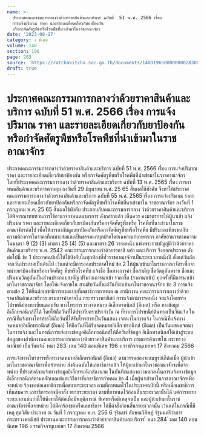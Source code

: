 ```yaml
---
name: >-
  ประกาศคณะกรรมการกลางว่าด้วยราคาสินค้าและบริการ ฉบับที่  51 พ.ศ. 2566 เรื่อง 
  การแจ้งปริมาณ ราคา และรายละเอียดเกี่ยวกับยาป้องกัน
  หรือกำจัดศัตรูพืชหรือโรคพืชที่นำเข้ามาในราชอาณาจักร
date: '2023-08-17'
category: ง พิเศษ
volume: 140
section: 196
page: 283
source: 'https://ratchakitcha.soc.go.th/documents/140D196S0000000028300.pdf'
draft: true
---
```


# ประกาศคณะกรรมการกลางว่าด้วยราคาสินค้าและบริการ ฉบับที่  51 พ.ศ. 2566 เรื่อง  การแจ้งปริมาณ ราคา และรายละเอียดเกี่ยวกับยาป้องกัน หรือกำจัดศัตรูพืชหรือโรคพืชที่นำเข้ามาในราชอาณาจักร

ประกาศคณะกรรมการกลางว่าด้วยราคาสินค้าและบริการ ฉบับที่ 51 พ.ศ. 2566 เรื่อง การแจ้งปริมาณ ราคา และรายละเอียดเกี่ยวกับยาป้องกัน หรือกาจัดศัตรูพืชหรือโรคพืชที่นำเข้ามาในราชอาณาจักร โดยที่ประกาศคณะกรรมการกลางว่าด้วยราคาสินค้าและบริการ ฉบับที่ 13 พ.ศ. 2565 เรื่อง การกาหนดสินค้าและบริการควบคุม ลงวันที่ 29 มิถุนายน พ.ศ. 25 65 สิ้นผลใช้บังคับ จึงทาให้ประกาศคณะกรรมการกลางว่าด้วยราคาสินค้าและบริการ ฉบับที่ 55 พ.ศ. 2565 เรื่อง การแจ้งปริมาณ ราคา และรายละเอียดเกี่ยวกับยาป้องกันหรือกาจัดศัตรูพืชหรือโรคพืชที่นาเข้ามาใน ราชอาณาจักร ลงวันที่ 1 กรกฎาคม พ.ศ. 25 65 สิ้นผลใช้บังคับ ประกอบกับคณะกรรมการกลาง ว่าด้วยราคาสินค้าและบริการ ได้พิจารณาทบทวนการใช้อานาจกาหนดมาตรการ ดังกล่าวแล้ว เห็นควร คงมาตรการให้ผู้นาเข้า แจ้งปริมาณ ราคา และรายละเอียดเกี่ยวกับยาป้องกันหรือกาจัดศัตรูพืชหรือ โรคพืชที่นาเข้ามาในราชอาณาจักรต่อไป เพื่อให้การกากับดูแลยาป้องกันหรือกาจัดศัตรูพืชหรือโรคพืช มีปริมาณเพียงพอกับความต้องการในราคาที่เหมาะสมและเป็นธรรมแก่ทุกฝ่ายโดยเฉพาะแก่เกษตรกร อาศัยอำนาจตามความในมาตรา 9 (2) (3) มาตรา 25 (4) (5) และมาตรา 26 วรรคหนึ่ง แห่งพระราชบัญญัติว่าด้วยราคาสินค้าและบริการ พ.ศ. 2542 คณะกรรมการกลางว่าด้วยราคาสิ นค้า และบริการ จึงออกประกาศ ดังต่อไปนี้ ข้อ 1 ประกาศฉบับนี้ให้ใช้บังคับในทุกท้องที่ทั่วราชอาณาจักรเป็นระยะเวลาหนึ่งปี ตั้งแต่วันถัดจากวันประกาศเป็นต้นไป เว้นแต่จะมีการออกประกาศใหม่ ข้อ 2 ให้ผู้นาเข้ามาในราชอาณาจักรเพื่อจาหน่ายยาป้องกันหรือกาจัดศัตรู พืชหรือโรคพืช แจ้งชื่อ ชื่อทางการค้า ชื่อสามัญ ชื่อวัตถุอันตราย ชื่อและปริมาณวัตถุอันเป็นส่วนประกอบสาคัญ ปริมาณการนาเข้า ราคาซื้อ (ราคานาเข้า) ทุกครั้งที่มีการนาเข้ามาในราชอาณาจักร โดยให้แจ้งภายใน สามสิบวันตั้งแต่วันที่นำเข้ามาในราชอาณาจักร ข้อ 3 การแจ้งตามข้อ 2 ให้ยื่นต่อเลขาธิการตามแบบที่เลขาธิการกาหนด ณ สานักงาน คณะกรรมการกลางว่าด้วยราคาสินค้าและบริการ กรมการค้าภายใน กระทรวงพาณิชย์ การแจ้งตามวรรคหนึ่ง จะแจ้งโดยทางไปรษณีย์ลงทะเบียนตอบรับ ทางโทรสาร ทางจดหมาย อิเล็กทรอนิกส์ (อีเมล) หรือ ทางข้อมูลอิเล็กทรอนิกส์ก็ได้ โดยให้ถือวันที่ได้ประทับตราประจำวัน ณ ที่ทาการไปรษณีย์ต้นทางเป็นวันแจ้ง ในกรณีที่แจ้งทางโทรสารให้ถือวันที่ได้รับโทรสารเป็นวันแสดง เจตนาในการแจ้ง ในกรณีที่แจ้งทางจดหมายอิเล็กทรอนิกส์ (อีเมล) ให้ถือวันที่ได้รับจดหมายอิเล็ก ทรอนิกส์ (อีเมล) เป็นวันแสดงเจตนาในการแจ้ง และในกรณีการแจ้งทางข้อมูลอิเล็กทรอนิกส์ให้ถือวันที่ข้อมูล อิเล็กทรอนิกส์ได้เข้าสู่ระบบข้อมูลของสำนักงานคณะกรรมการกลางว่าด้วยราคาสินค้าและบริการ กรมการค้าภายใน กระทรวงพาณิชย์ เป็นวันแจ้ง ้ หนา 283 ่ เลม 140 ตอนพิเศษ 196 ง ราชกิจจานุเบกษา 17 สิงหาคม 2566

การแจ้งทางโทรสารหรือทางจดหมายอิเล็กทรอนิกส์ (อีเมล) ตามวรรคสองจะสมบูรณ์ก็ต่อเมื่อ ผู้นำเข้ามาในราชอาณาจักรเพื่อจำหน่าย ส่งต้นฉบับให้เลขาธิการแล้ว ให้ผู้นาเข้ามาในราชอาณาจักรเพื่อจาหน่าย ที่ประสงค์จะแจ้งทางข้อมูลอิเล็กทรอนิกส์ลงนาม ในบันทึกแสดงความตกลงในการแจ้งทางข้อมูลอิเล็กทรอนิกส์ตามหลักเกณฑ์และวิธีการที่เลขาธิการกำหนด ข้อ 4 เมื่อผู้นาเข้ามาในราชอาณาจักรเพื่อจาหน่าย ร้องขอต่อเลขาธิการเพื่อขยายระยะเวลา ตามที่กาหนดไว้ในประกาศฉบับนี้ หรือเมื่อเลขาธิการเห็นสมควร เลขาธิการอาจมีคาสั่ง ขยายระยะเวลา ตามที่กาหนดไว้ก่อนสิ้นระยะเวลานั้นได้ แต่การขยายระยะเวลาเช่นว่านี้ให้พึงทาได้ต่อเมื่อมีพฤติการณ์ พิเศษหรือมีเหตุจาเป็น และผู้นำเข้ามาในราชอาณาจักรเพื่อจาหน่าย ได้มีคาร้องขอหรือเลขาธิการ ได้มีคำสั่งก่อนสิ้นระยะเวลานั้น เว้นแต่ในกรณีที่มีเหตุ สุดวิสัย ประกาศ ณ วันที่ 1 กรกฎาคม พ.ศ. 256 6 จุรินทร์ ลักษณวิศิษฏ์ รัฐมนตรีว่าการกระทรวงพาณิชย์ ประธานคณะกรรมการกลางว่าด้วยราคาสินค้าและบริการ ้ หนา 284 ่ เลม 140 ตอนพิเศษ 196 ง ราชกิจจานุเบกษา 17 สิงหาคม 2566
